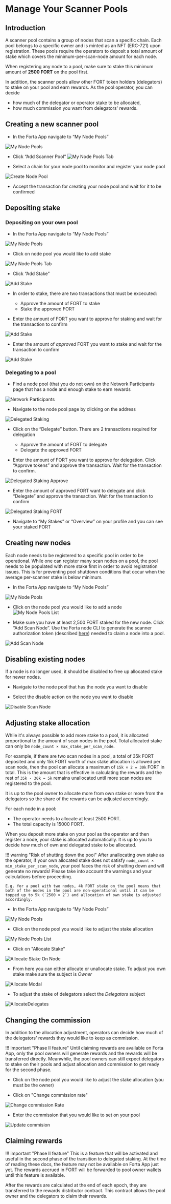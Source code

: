 # Manage Your Scanner Pools

## Introduction

A scanner pool contains a group of nodes that scan a specific chain. Each pool belongs to a specific owner and is minted as an NFT (ERC-721) upon registration. These pools require the operators to deposit a total amount of stake which covers the minimum-per-scan-node amount for each node.

When registering any node to a pool, make sure to stake this minimum amount of **2500 FORT** on the pool first.

In addition, the scanner pools allow other FORT token holders (delegators) to stake on your pool and earn rewards. As the pool operator, you can decide

- how much of the delegator or operator stake to be allocated,
- how much commission you want from delegators' rewards.

## Creating a new scanner pool
- In the Forta App navigate to “My Node Pools”

![My Node Pools](MyNodePoolsDropdown.png)

- Click “Add Scanner Pool”
![My Node Pools Tab](MyNodePoolsTab.png)

- Select a chain for your node pool to monitor and register your node pool

![Create Node Pool](CreateNodePool.png)

- Accept the transaction for creating your node pool and wait for it to be confirmed

## Depositing stake

### Depositing on your own pool
- In the Forta App navigate to “My Node Pools”

![My Node Pools](MyNodePoolsDropdown.png)

- Click on node pool you would like to add stake

![My Node Pools Tab](MyNodePoolsTab.png)

- Click “Add Stake”

![Add Stake](AddStakeToPool.png)

- In order to stake, there are two transactions that must be excecuted:
    - Approve the amount of FORT to stake
    - Stake the approved FORT

- Enter the amount of FORT you want to approve for staking and wait for the transaction to confirm

![Add Stake](ApproveStaking.png)

- Enter the amount of *approved* FORT you want to stake and wait for the transaction to confirm

![Add Stake](ApproveFORTStaking.png)


### Delegating to a pool

- Find a node pool (that you do not own) on the Network Participants page that has a node and enough stake to earn rewards

![Network Participants](NetworkParticipants.png)

- Navigate to the node pool page by clicking on the address

![Delegated Staking](DelegatedStaking.png)

- Click on the “Delegate” button. There are 2 transactions required for delegation
    - Approve the amount of FORT to delegate
    - Delegate the approved FORT

- Enter the amount of FORT you want to approve for delegation. Click “Approve tokens” and approve the transaction. Wait for the transaction to confirm.

![Delegated Staking Approve](DelegatedStakingApprove.png)

- Enter the amount of approved FORT want to delegate and click “Delegate” and approve the transaction. Wait for the transaction to confirm

![Delegated Staking FORT](DSFORT.png)

- Navigate to “My Stakes” or  “Overview” on your profile and you can see your staked FORT

## Creating new nodes

Each node needs to be registered to a specific pool in order to be operational. While one can register many scan nodes on a pool, the pool needs to be populated with more stake first in order to avoid registration issues. This is for preventing pool shutdown conditions that occur when the average per-scanner stake is below minimum.

- In the Forta App navigate to “My Node Pools”

![My Node Pools](MyNodePoolsDropdown.png)

- Click on the node pool you would like to add a node
![My Node Pools List](MyNodePoolsList.png)

- Make sure you have at least 2,500 FORT staked for the new node. Click “Add Scan Node”. Use the Forta node CLI to generate the scanner authorization token (described [here](scanner-quickstart#register-scan-node)) needed to claim a node into a pool.

![Add Scan Node](AddScanNode.png)

## Disabling existing nodes

If a node is no longer used, it should be disabled to free up allocated stake for newer nodes.

- Navigate to the node pool that has the node you want to disable

- Select the disable action on the node you want to disable

![Disable Scan Node](DisableScanNode.png)

## Adjusting stake allocation

While it's always possible to add more stake to a pool, it is allocated proportional to the amount of scan nodes in the pool. Total allocated stake can only be `node_count × max_stake_per_scan_node`.

For example, if there are two scan nodes in a pool, a total of 35k FORT deposited and only 15k FORT worth of max stake allocation is allowed per scan node, then the pool can allocate a maximum of `15k × 2 = 30k` FORT in total. This is the amount that is effective in calculating the rewards and the rest of `35k - 30k = 5k` remains unallocated until more scan nodes are registered to the pool.

It is up to the pool owner to allocate more from own stake or more from the delegators so the share of the rewards can be adjusted accordingly.

For each node in a pool:

- The operator needs to allocate at least 2500 FORT.
- The total capacity is 15000 FORT.

When you deposit more stake on your pool as the operator and then register a node, your stake is allocated automatically. It is up to you to decide how much of own and delegated stake to be allocated.

!!! warning "Risk of shutting down the pool"
    After unallocating own stake as the operator, if your own allocated stake does not satisfy `node_count × min_stake_per_scan_node`, your pool faces the risk of shutting down and will generate no rewards! Please take into account the warnings and your calculations before proceeding.

    E.g. for a pool with two nodes, 4k FORT stake on the pool means that both of the nodes in the pool are non-operational until it can be topped up to 5k (`2500 × 2`) and allocation of own stake is adjusted accordingly.

- In the Forta App navigate to “My Node Pools”

![My Node Pools](MyNodePoolsDropdown.png)

- Click on the node pool you would like to adjust the stake allocation

![My Node Pools List](MyNodePoolsList.png)

- Click on "Allocate Stake"

![Allocate Stake On Node](AllocateStakeOnNode.png)

- From here you can either allocate or unallocate stake. To adjust you own stake make sure the subject is *Owner*

![Allocate Modal](AllocationModal.png)

- To adjust the stake of delegators select the *Delegators* subject

![AllocateDelegates](AllocateDelegates.png)

## Changing the commission

In addition to the allocation adjustment, operators can decide how much of the delegators' rewards they would like to keep as commission.

!!! important "Phase II feature"
    Until claiming rewards are available on Forta App, only the pool owners will generate rewards and the rewards will be transferred directly. Meanwhile, the pool owners can still expect delegators to stake on their pools and adjust allocation and commission to get ready for the second phase.

- Click on the node pool you would like to adjust the stake allocation (you must be the owner)

- Click on "Change commission rate"

![Change commission Rate](ChangeCommision.png)

- Enter the commission that you would like to set on your pool

![Update commision](UpdateCommissionModal.png)

## Claiming rewards

!!! important "Phase II feature"
    This is a feature that will be activated and useful in the second phase of the transition to delegated staking. At the time of reading these docs, the feature may not be available on Forta App just yet. The rewards accrued in FORT will be forwarded to pool owner wallets until this feature is available.

After the rewards are calculated at the end of each epoch, they are transferred to the rewards distributor contract. This contract allows the pool owner and the delegators to claim their rewards.
